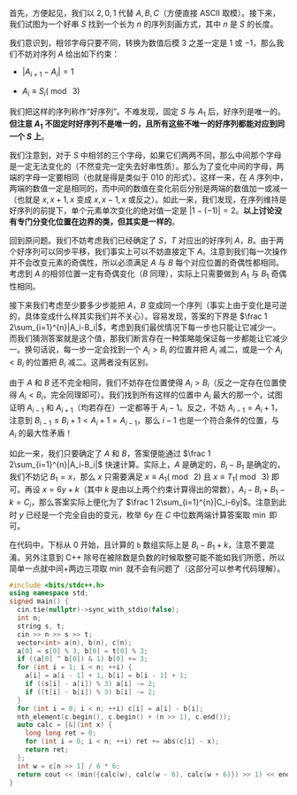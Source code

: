 首先，方便起见，我们以 $2,0,1$ 代替 $A,B,C$（方便直接 ASCII 取模）。接下来，我们试图为一个好串 $S$ 找到一个长为 $n$ 的序列刻画方式，其中 $n$ 是 $S$ 的长度。

我们意识到，相邻字母只要不同，转换为数值后模 $3$ 之差一定是 $1$ 或 $-1$，那么我们不妨对序列 $A$ 给出如下约束：

+ $|A_{i+1}-A_i|=1$

+ $A_i\equiv S_i(\bmod\ 3)$

我们把这样的序列称作“好序列”。不难发现，固定 $S$ 与 $A_1$ 后，好序列是唯一的。**但注意 $A_1$ 不固定时好序列不是唯一的，且所有这些不唯一的好序列都能对应到同一个 $S$ 上**。

我们注意到，对于 $S$ 中相邻的三个字母，如果它们两两不同，那么中间那个字母是一定无法变化的（不然变完一定失去好串性质）。那么为了变化中间的字母，两端的字母一定要相同（也就是得是类似于 $010$ 的形式）。这样一来，在 $A$ 序列中，两端的数值一定是相同的，而中间的数值在变化前后分别是两端的数值加一或减一（也就是 $x,x+1,x$ 变成 $x,x-1,x$ 或反之）。如此一来，我们发现，在序列维持是好序列的前提下，单个元素单次变化的绝对值一定是 $|1-(-1)|=2$。**以上讨论没有专门分变化位置在边界的类，但其实是一样的**。

回到原问题。我们不妨考虑我们已经确定了 $S$，$T$ 对应出的好序列 $A$，$B$。由于两个好序列可以同步平移，我们事实上可以不妨直接定下 $A$。注意到我们每一次操作并不会改变元素的奇偶性，所以必须满足 $A$ 与 $B$ 每个对应位置的奇偶性都相同。考虑到 $A$ 的相邻位置一定有奇偶变化（$B$ 同理），实际上只需要做到 $A_1$ 与 $B_1$ 奇偶性相同。

接下来我们考虑至少要多少步能把 $A$，$B$ 变成同一个序列（事实上由于变化是可逆的，具体变成什么样其实我们并不关心）。容易发现，答案的下界是 $\frac 1 2\sum_{i=1}^{n}|A_i-B_i|$，考虑到我们最优情况下每一步也只能让它减少一。而我们猜测答案就是这个值，那我们断言存在一种策略能保证每一步都能让它减少一。换句话说，每一步一定会找到一个 $A_i\gt B_i$ 的位置并把 $A_i$ 减二，或是一个 $A_i\lt B_i$ 的位置把 $B_i$ 减二。这两者没有区别。

由于 $A$ 和 $B$ 还不完全相同，我们不妨存在位置使得 $A_i\gt B_i$（反之一定存在位置使得 $A_i\lt B_i$，完全同理即可）。我们找到所有这样的位置中 $A_i$ 最大的那一个，试图证明 $A_{i-1}$ 和 $A_{i+1}$（均若存在）一定都等于 $A_i-1$。反之，不妨 $A_{i-1}=A_i+1$，注意到 $B_{i-1}\le B_i+1\lt A_i+1=A_{i-1}$，那么 $i-1$ 也是一个符合条件的位置，与 $A_i$ 的最大性矛盾！

如此一来，我们只要确定了 $A$ 和 $B$，答案便能通过 $\frac 1 2\sum_{i=1}^{n}|A_i-B_i|$ 快速计算。实际上，$A$ 是确定的，$B_i-B_1$ 是确定的，我们不妨记 $B_1=x$，那么 $x$ 只需要满足 $x\equiv A_1(\bmod\ 2)$ 且 $x\equiv T_1(\bmod\ 3)$ 即可。再设 $x=6y+k$（其中 $k$ 是由以上两个约束计算得出的常数），$A_i-B_i+B_1-k=C_i$，那么答案实际上便化为了 $\frac 1 2\sum_{i=1}^{n}|C_i-6y|$。注意到此时 $y$ 已经是一个完全自由的变元，枚举 $6y$ 在 $C$ 中位数两端计算答案取 $\min$ 即可。

在代码中，下标从 $0$ 开始，且计算的 `b` 数组实际上是 $B_i-B_1+k$，注意不要混淆。另外注意到 C++ 除号在被除数是负数的时候取整可能不能如我们所愿，所以简单一点就中间+两边三项取 $\min$ 就不会有问题了（这部分可以参考代码理解）。

```cpp
#include <bits/stdc++.h>
using namespace std;
signed main() {
  cin.tie(nullptr)->sync_with_stdio(false);
  int n;
  string s, t;
  cin >> n >> s >> t;
  vector<int> a(n), b(n), c(n);
  a[0] = s[0] % 3, b[0] = t[0] % 3;
  if ((a[0] ^ b[0]) & 1) b[0] += 3;
  for (int i = 1; i < n; ++i) {
    a[i] = a[i - 1] + 1, b[i] = b[i - 1] + 1;
    if ((s[i] - a[i]) % 3) a[i] -= 2;
    if ((t[i] - b[i]) % 3) b[i] -= 2;
  }
  for (int i = 0; i < n; ++i) c[i] = a[i] - b[i];
  nth_element(c.begin(), c.begin() + (n >> 1), c.end());
  auto calc = [&](int x) {
    long long ret = 0;
    for (int i = 0; i < n; ++i) ret += abs(c[i] - x);
    return ret;
  };
  int w = c[n >> 1] / 6 * 6;
  return cout << (min({calc(w), calc(w - 6), calc(w + 6)}) >> 1) << endl, 0;
}

```